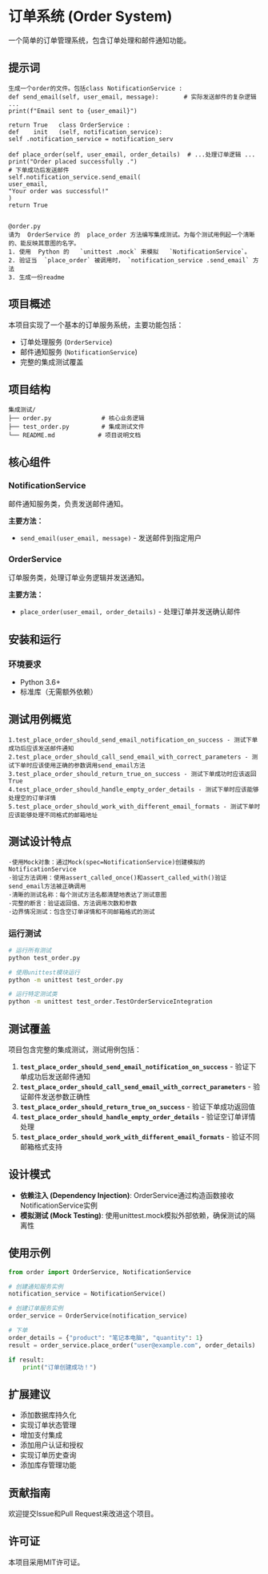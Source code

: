 # 订单系统 (Order System)

一个简单的订单管理系统，包含订单处理和邮件通知功能。

## 提示词

```
生成一个order的文件。包括class NotificationService :
def send_email(self, user_email, message):       # 实际发送邮件的复杂逻辑 ...
print(f"Email sent to {user_email}")

return True   class OrderService :
def    init   (self, notification_service):
self .notification_service = notification_serv

def place_order(self, user_email, order_details)  # ...处理订单逻辑 ...
print("Order placed successfully .")
# 下单成功后发送邮件
self.notification_service.send_email(
user_email,
"Your order was successful!"
)
return True


@order.py 
请为  OrderService 的  place_order 方法编写集成测试。为每个测试用例起一个清晰的、能反映其意图的名字。
1. 使用  Python 的   `unittest .mock` 来模拟   `NotificationService`。
2. 验证当  `place_order` 被调用时， `notification_service .send_email` 方法
3. 生成一份readme
```

## 项目概述

本项目实现了一个基本的订单服务系统，主要功能包括：
- 订单处理服务 (`OrderService`)
- 邮件通知服务 (`NotificationService`)
- 完整的集成测试覆盖

## 项目结构

```
集成测试/
├── order.py              # 核心业务逻辑
├── test_order.py         # 集成测试文件
└── README.md            # 项目说明文档
```

## 核心组件

### NotificationService
邮件通知服务类，负责发送邮件通知。

**主要方法：**
- `send_email(user_email, message)` - 发送邮件到指定用户

### OrderService
订单服务类，处理订单业务逻辑并发送通知。

**主要方法：**
- `place_order(user_email, order_details)` - 处理订单并发送确认邮件

## 安装和运行

### 环境要求
- Python 3.6+
- 标准库（无需额外依赖）

## 测试用例概览

```
1.test_place_order_should_send_email_notification_on_success - 测试下单成功后应该发送邮件通知
2.test_place_order_should_call_send_email_with_correct_parameters - 测试下单时应该使用正确的参数调用send_email方法
3.test_place_order_should_return_true_on_success - 测试下单成功时应该返回True
4.test_place_order_should_handle_empty_order_details - 测试下单时应该能够处理空的订单详情
5.test_place_order_should_work_with_different_email_formats - 测试下单时应该能够处理不同格式的邮箱地址
```

## 测试设计特点

```
·使用Mock对象：通过Mock(spec=NotificationService)创建模拟的NotificationService
·验证方法调用：使用assert_called_once()和assert_called_with()验证send_email方法被正确调用
·清晰的测试名称：每个测试方法名都清楚地表达了测试意图
·完整的断言：验证返回值、方法调用次数和参数
·边界情况测试：包含空订单详情和不同邮箱格式的测试
```

### 运行测试
```bash
# 运行所有测试
python test_order.py

# 使用unittest模块运行
python -m unittest test_order.py

# 运行特定测试类
python -m unittest test_order.TestOrderServiceIntegration
```

## 测试覆盖

项目包含完整的集成测试，测试用例包括：

1. **`test_place_order_should_send_email_notification_on_success`** - 验证下单成功后发送邮件通知
2. **`test_place_order_should_call_send_email_with_correct_parameters`** - 验证邮件发送参数正确性
3. **`test_place_order_should_return_true_on_success`** - 验证下单成功返回值
4. **`test_place_order_should_handle_empty_order_details`** - 验证空订单详情处理
5. **`test_place_order_should_work_with_different_email_formats`** - 验证不同邮箱格式支持

## 设计模式

- **依赖注入 (Dependency Injection)**: OrderService通过构造函数接收NotificationService实例
- **模拟测试 (Mock Testing)**: 使用unittest.mock模拟外部依赖，确保测试的隔离性

## 使用示例

```python
from order import OrderService, NotificationService

# 创建通知服务实例
notification_service = NotificationService()

# 创建订单服务实例
order_service = OrderService(notification_service)

# 下单
order_details = {"product": "笔记本电脑", "quantity": 1}
result = order_service.place_order("user@example.com", order_details)

if result:
    print("订单创建成功！")
```

## 扩展建议

- 添加数据库持久化
- 实现订单状态管理
- 增加支付集成
- 添加用户认证和授权
- 实现订单历史查询
- 添加库存管理功能

## 贡献指南

欢迎提交Issue和Pull Request来改进这个项目。

## 许可证

本项目采用MIT许可证。
